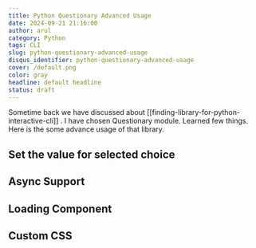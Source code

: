 ```yaml
---
title: Python Questionary Advanced Usage
date: 2024-09-21 21:16:00
author: arul
category: Python
tags: CLI
slug: python-questionary-advanced-usage
disqus_identifier: python-questionary-advanced-usage
cover: /default.png
color: gray
headline: default headline
status: draft
---
```

Sometime back we have discussed about [[finding-library-for-python-interactive-cli]] . I have chosen Questionary module. Learned few things. Here is the some advance usage of that library.

## Set the value for selected choice


## Async Support

## Loading Component


## Custom CSS
